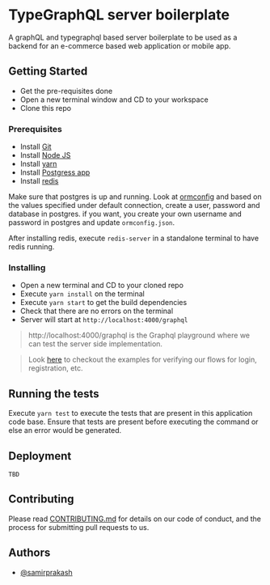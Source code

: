 # TypeGraphQL server boilerplate

A graphQL and typegraphql based server boilerplate to be used as a backend for an e-commerce based web application or mobile app.

## Getting Started

- Get the pre-requisites done
- Open a new terminal window and CD to your workspace
- Clone this repo

### Prerequisites

- Install [Git](https://git-scm.com/book/en/v2/Getting-Started-Installing-Git)
- Install [Node JS](https://nodejs.org/en/)
- Install [yarn](https://yarnpkg.com/en/)
- Install [Postgress app](https://postgresapp.com/)
- Install [redis](https://redis.io/download)

Make sure that postgres is up and running. Look at [ormconfig](./ormconfig.json) and based on the values specified under default connection, create a user, password and database in postgres. if you want, you create your own username and password in postgres and update `ormconfig.json`.

After installing redis, execute `redis-server` in a standalone terminal to have redis running.

### Installing

- Open a new terminal and CD to your cloned repo
- Execute `yarn install` on the terminal
- Execute `yarn start` to get the build dependencies
- Check that there are no errors on the terminal
- Server will start at `http://localhost:4000/graphql`

> http://localhost:4000/graphql is the Graphql playground where we can test the server side implementation.

> Look [here](./docs/graphql-samples/) to checkout the examples for verifying our flows for login, registration, etc.

## Running the tests

Execute `yarn test` to execute the tests that are present in this application code base. Ensure that tests are present before executing the command or else an error would be generated.

## Deployment

`TBD`

## Contributing

Please read [CONTRIBUTING.md](./CONTRIBUTING.md) for details on our code of conduct, and the process for submitting pull requests to us.

## Authors

- [@samirprakash](https://github.com/samirprakash)

